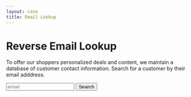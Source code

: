 ```yaml
---
layout: case
title: Email Lookup
---
```

<div class="content" data-view="lookup">
    <h1 class="uppercase">Reverse Email Lookup</h1>
    <p>To offer our shoppers personalized deals and content, we maintain a database of customer contact information. Search for a customer by their email adddress.</p>
    <div class="form">
        <input type="text" class="long-input" placeholder="email" />
        <button>Search</button>
    </div>
    <p class="message"></p>
</div>